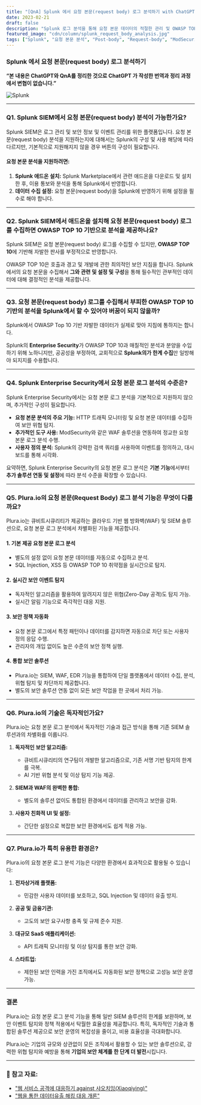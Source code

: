 ```yaml
---
title: "[QnA] Splunk 에서 요청 본문(request body) 로그 분석하기 with ChatGPT"
date: 2023-02-21
draft: false
description: "Splunk 로그 분석을 통해 요청 본문 데이터의 적절한 관리 및 OWASP TOP 10 기반 판사를 공부합니다."
featured_image: "cdn/column/splunk_request_body_analysis.jpg"
tags: ["Splunk", "요청 본문 분석", "Post-body", "Request-body", "ModSecurity", "OWASP TOP 10"]
---
```


### **Splunk 에서 요청 본문(request body) 로그 분석하기**

**“본 내용은 ChatGPT와 QnA를 정리한 것으로 ChatGPT 가 작성한 번역과 정리 과정에서 변협이 없습니다.”**

![Splunk](https://blog.plura.io/cdn/column/splunk_request_body_analysis.jpg)

<!--more-->

---

### **Q1. Splunk SIEM에서 요청 본문(request body) 분석이 가능한가요?**

Splunk SIEM은 로그 관리 및 보안 정보 및 이벤트 관리를 위한 플랫폼입니다. 요청 본문(request body) 분석을 지원하는지에 대해서는 Splunk의 구성 및 사용 해당에 따라 다르지만, 기본적으로 지원해지지 않을 경우 버튼의 구성이 필요합니다.

#### **요청 본문 분석을 지원하려면:**
1. **Splunk 애드온 설치:** Splunk Marketplace에서 관련 애드온을 다운로드 및 설치한 후, 이용 통보와 분석을 통해 Splunk에서 반영합니다.
2. **데이터 수집 설정:** 요청 본문(request body)을 Splunk에 반영하기 위해 설정을 필수로 해야 합니다.

---

### **Q2. Splunk SIEM에서 애드온을 설치해 요청 본문(request body) 로그를 수집하면 OWASP TOP 10 기반으로 분석을 제공하나요?**

Splunk SIEM은 요청 본문(request body) 로그를 수집할 수 있지만, **OWASP TOP 10**에 기반해 자발한 판사를 부정적으로 반영합니다.

OWASP TOP 10은 호출과 경고 및 개발에 관한 최의적인 보안 지침을 합니다. Splunk에서의 요청 본문을 수집해서 **그와 관련 및 설정 및 구성**을 통해 필수적인 관부적인 데이터에 대해 결정적인 분석을 제공합니다.

---

### **Q3. 요청 본문(request body) 로그를 수집해서 부피한 OWASP TOP 10 기반의 분석을 Splunk에서 할 수 있어야 버꿈이 되지 않을까?**

Splunk에서 OWASP Top 10 기반 자발한 데이터가 실제로 맞아 지침에 통하지는 합니다.

Splunk의 **Enterprise Security**가 OWASP TOP 10과 매칠적인 분석과 분양을 수입하기 위해 노하니지만, 공공성을 부정하여, 교회적으로 **Splunk의가 한계 수집**만 일방해야 되지지를 수용합니다.

---

### Q4. Splunk Enterprise Security에서 요청 본문 로그 분석의 수준은?

Splunk Enterprise Security에서는 요청 본문 로그 분석을 기본적으로 지원하지 않으며, 추가적인 구성이 필요합니다.

- **요청 본문 분석의 주요 기능:** HTTP 트래픽 모니터링 및 요청 본문 데이터를 수집하여 보안 위협 탐지.
- **추가적인 도구 사용:** ModSecurity와 같은 WAF 솔루션을 연동하여 정교한 요청 본문 로그 분석 수행.
- **사용자 정의 분석:** Splunk의 강력한 검색 쿼리를 사용하여 이벤트를 정의하고, 대시보드를 통해 시각화.

요약하면, Splunk Enterprise Security의 요청 본문 로그 분석은 **기본 기능**에서부터 **추가 솔루션 연동 및 설정**에 따라 분석 수준을 확장할 수 있습니다.

---

### Q5. Plura.io의 요청 본문(Request Body) 로그 분석 기능은 무엇이 다를까요?

Plura.io는 큐비트시큐리티가 제공하는 클라우드 기반 웹 방화벽(WAF) 및 SIEM 솔루션으로, 요청 본문 로그 분석에서 차별화된 기능을 제공합니다.

#### **1. 기본 제공 요청 본문 로그 분석**
- 별도의 설정 없이 요청 본문 데이터를 자동으로 수집하고 분석.
- SQL Injection, XSS 등 OWASP TOP 10 취약점을 실시간으로 탐지.

#### **2. 실시간 보안 이벤트 탐지**
- 독자적인 알고리즘을 활용하여 알려지지 않은 위협(Zero-Day 공격)도 탐지 가능.
- 실시간 알림 기능으로 즉각적인 대응 지원.

#### **3. 보안 정책 자동화**
- 요청 본문 로그에서 특정 패턴이나 데이터를 감지하면 자동으로 차단 또는 사용자 정의 응답 수행.
- 관리자의 개입 없이도 높은 수준의 보안 정책 실행.

#### **4. 통합 보안 솔루션**
- Plura.io는 SIEM, WAF, EDR 기능을 통합하여 단일 플랫폼에서 데이터 수집, 분석, 위협 탐지 및 차단까지 제공합니다.
- 별도의 보안 솔루션 연동 없이 모든 보안 작업을 한 곳에서 처리 가능.

---

### Q6. Plura.io의 기술은 독자적인가요?

Plura.io는 요청 본문 로그 분석에서 독자적인 기술과 접근 방식을 통해 기존 SIEM 솔루션과의 차별화를 이룹니다.

1. **독자적인 보안 알고리즘:**
   - 큐비트시큐리티의 연구팀이 개발한 알고리즘으로, 기존 서명 기반 탐지의 한계를 극복.
   - AI 기반 위협 분석 및 이상 탐지 기능 제공.

2. **SIEM과 WAF의 완벽한 통합:**
   - 별도의 솔루션 없이도 통합된 환경에서 데이터를 관리하고 보안을 강화.

3. **사용자 친화적 UI 및 설정:**
   - 간단한 설정으로 복잡한 보안 환경에서도 쉽게 적용 가능.

---

### Q7. Plura.io가 특히 유용한 환경은?

Plura.io의 요청 본문 로그 분석 기능은 다양한 환경에서 효과적으로 활용될 수 있습니다:

1. **전자상거래 플랫폼:**
   - 민감한 사용자 데이터를 보호하고, SQL Injection 및 데이터 유출 방지.

2. **공공 및 금융기관:**
   - 고도의 보안 요구사항 충족 및 규제 준수 지원.

3. **대규모 SaaS 애플리케이션:**
   - API 트래픽 모니터링 및 이상 탐지를 통한 보안 강화.

4. **스타트업:**
   - 제한된 보안 인력을 가진 조직에서도 자동화된 보안 정책으로 고성능 보안 운영 가능.

---

### 결론

Plura.io는 요청 본문 로그 분석 기능을 통해 일반 SIEM 솔루션의 한계를 보완하며, 보안 이벤트 탐지와 정책 적용에서 탁월한 효율성을 제공합니다. 특히, 독자적인 기술과 통합된 솔루션 제공으로 보안 운영의 복잡성을 줄이고, 비용 효율성을 극대화합니다.

Plura.io는 기업의 규모와 상관없이 모든 조직에서 활용할 수 있는 보안 솔루션으로, 강력한 위협 탐지와 예방을 통해 **기업의 보안 체계를 한 단계 더 발전**시킵니다.

---

### 🔗 참고 자료:
- ["웹 서비스 공격에 대응하기 against 샤오치잉(Xiaoqiying)"](http://blog.plura.io/?p=18875)
- ["웹을 통한 데이터유출 해킹 대응 개론"](http://blog.plura.io/?p=12219)
